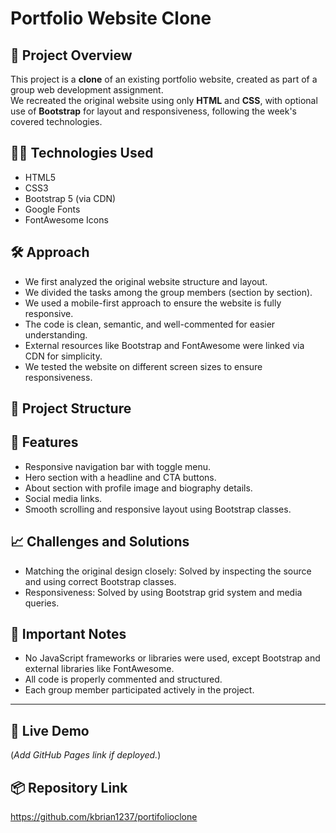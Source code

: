 # Portfolio Website Clone

## 📄 Project Overview
This project is a **clone** of an existing portfolio website, created as part of a group web development assignment.  
We recreated the original website using only **HTML** and **CSS**, with optional use of **Bootstrap** for layout and responsiveness, following the week's covered technologies.

## 👨‍💻 Technologies Used
- HTML5
- CSS3
- Bootstrap 5 (via CDN)
- Google Fonts
- FontAwesome Icons

## 🛠️ Approach
- We first analyzed the original website structure and layout.
- We divided the tasks among the group members (section by section).
- We used a mobile-first approach to ensure the website is fully responsive.
- The code is clean, semantic, and well-commented for easier understanding.
- External resources like Bootstrap and FontAwesome were linked via CDN for simplicity.
- We tested the website on different screen sizes to ensure responsiveness.
## 📂 Project Structure

## 📝 Features
- Responsive navigation bar with toggle menu.
- Hero section with a headline and CTA buttons.
- About section with profile image and biography details.
- Social media links.
- Smooth scrolling and responsive layout using Bootstrap classes.

## 📈 Challenges and Solutions
- Matching the original design closely: Solved by inspecting the source and using correct Bootstrap classes.
- Responsiveness: Solved by using Bootstrap grid system and media queries.

## 📢 Important Notes
- No JavaScript frameworks or libraries were used, except Bootstrap and external libraries like FontAwesome.
- All code is properly commented and structured.
- Each group member participated actively in the project.

---

## 🔗 Live Demo
(*Add GitHub Pages link if deployed.*)

## 📦 Repository Link
https://github.com/kbrian1237/portifolioclone
